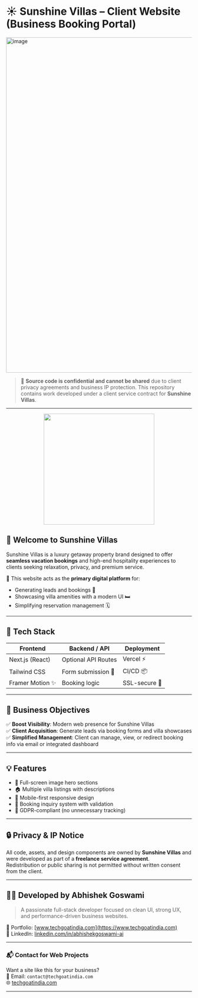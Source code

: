 # ☀️ Sunshine Villas – Client Website (Business Booking Portal)
<img width="1901" height="907" alt="image" src="https://github.com/user-attachments/assets/7a2a56cf-58a7-4b2e-bbdc-adda40c24882" />


> 🚫 **Source code is confidential and cannot be shared** due to client privacy agreements and business IP protection. This repository contains work developed under a client service contract for **Sunshine Villas**.

---

<div align="center">
  <img src="https://media.giphy.com/media/QBd2kLB5qDmysEXre9/giphy.gif" width="300" />
</div>

## 🌴 Welcome to Sunshine Villas

Sunshine Villas is a luxury getaway property brand designed to offer **seamless vacation bookings** and high-end hospitality experiences to clients seeking relaxation, privacy, and premium service.

💼 This website acts as the **primary digital platform** for:
- Generating leads and bookings 💬
- Showcasing villa amenities with a modern UI 🛏️
- Simplifying reservation management 🗓️

---

## 🔧 Tech Stack

| Frontend           | Backend / API       | Deployment |
|--------------------|---------------------|------------|
| Next.js (React)    | Optional API Routes | Vercel ⚡   |
| Tailwind CSS       | Form submission 🔁  | CI/CD 📦    |
| Framer Motion ✨    | Booking logic       | SSL-secure 🔐 |

---

## 🎯 Business Objectives

✅ **Boost Visibility**: Modern web presence for Sunshine Villas  
✅ **Client Acquisition**: Generate leads via booking forms and villa showcases  
✅ **Simplified Management**: Client can manage, view, or redirect booking info via email or integrated dashboard

---

## 💡 Features

- 🌅 Full-screen image hero sections
- 🏠 Multiple villa listings with descriptions
- 📲 Mobile-first responsive design
- 📨 Booking inquiry system with validation
- 🔐 GDPR-compliant (no unnecessary tracking)

---

## 🔒 Privacy & IP Notice

All code, assets, and design components are owned by **Sunshine Villas** and were developed as part of a **freelance service agreement**.  
Redistribution or public sharing is not permitted without written consent from the client.

---

## 👨‍💻 Developed by Abhishek Goswami

> A passionate full-stack developer focused on clean UI, strong UX, and performance-driven business websites.

💼 Portfolio: [www.techgoatindia.com](https://www.techgoatindia.com)  
🔗 LinkedIn: [linkedin.com/in/abhishekgoswami-ai](https://www.linkedin.com/in/abhishekgoswami-ai)

---

### 📬 Contact for Web Projects
Want a site like this for your business?  
📩 Email: `contact@techgoatindia.com`  
🌐 [techgoatindia.com](https://www.techgoatindia.com)

---

<!-- Deployed via Vercel -->

